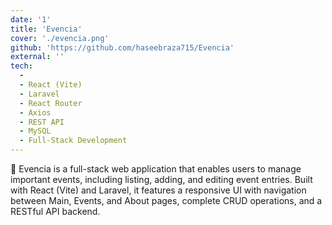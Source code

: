 ```yaml
---
date: '1'
title: 'Evencia'
cover: './evencia.png'
github: 'https://github.com/haseebraza715/Evencia'
external: ''
tech:
  -  
  - React (Vite)
  - Laravel
  - React Router
  - Axios
  - REST API
  - MySQL
  - Full-Stack Development
---
```


🎯 Evencia is a full-stack web application that enables users to manage important events, including listing, adding, and editing event entries. Built with React (Vite) and Laravel, it features a responsive UI with navigation between Main, Events, and About pages, complete CRUD operations, and a RESTful API backend.
